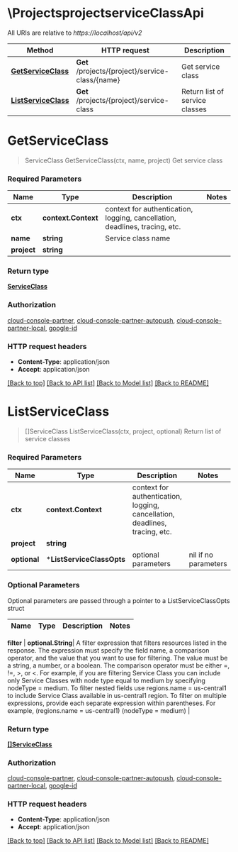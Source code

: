 # \ProjectsprojectserviceClassApi

All URIs are relative to *https://localhost/api/v2*

Method | HTTP request | Description
------------- | ------------- | -------------
[**GetServiceClass**](ProjectsprojectserviceClassApi.md#GetServiceClass) | **Get** /projects/{project}/service-class/{name} | Get service class
[**ListServiceClass**](ProjectsprojectserviceClassApi.md#ListServiceClass) | **Get** /projects/{project}/service-class | Return list of service classes


# **GetServiceClass**
> ServiceClass GetServiceClass(ctx, name, project)
Get service class

### Required Parameters

Name | Type | Description  | Notes
------------- | ------------- | ------------- | -------------
 **ctx** | **context.Context** | context for authentication, logging, cancellation, deadlines, tracing, etc.
  **name** | **string**| Service class name | 
  **project** | **string**|  | 

### Return type

[**ServiceClass**](ServiceClass.md)

### Authorization

[cloud-console-partner](../README.md#cloud-console-partner), [cloud-console-partner-autopush](../README.md#cloud-console-partner-autopush), [cloud-console-partner-local](../README.md#cloud-console-partner-local), [google-id](../README.md#google-id)

### HTTP request headers

 - **Content-Type**: application/json
 - **Accept**: application/json

[[Back to top]](#) [[Back to API list]](../README.md#documentation-for-api-endpoints) [[Back to Model list]](../README.md#documentation-for-models) [[Back to README]](../README.md)

# **ListServiceClass**
> []ServiceClass ListServiceClass(ctx, project, optional)
Return list of service classes

### Required Parameters

Name | Type | Description  | Notes
------------- | ------------- | ------------- | -------------
 **ctx** | **context.Context** | context for authentication, logging, cancellation, deadlines, tracing, etc.
  **project** | **string**|  | 
 **optional** | ***ListServiceClassOpts** | optional parameters | nil if no parameters

### Optional Parameters
Optional parameters are passed through a pointer to a ListServiceClassOpts struct

Name | Type | Description  | Notes
------------- | ------------- | ------------- | -------------

 **filter** | **optional.String**| A filter expression that filters resources listed in the response. The expression must specify the field name, a comparison operator, and the value that you want to use for filtering. The value must be a string, a number, or a boolean. The comparison operator must be either &#x3D;, !&#x3D;, &gt;, or &lt;.  For example, if you are filtering Service Class you can include only Service Classes with node type equal to medium by specifying nodeType &#x3D; medium.  To filter nested fields use regions.name &#x3D; us-central1 to include Service Class available in us-central1 region.  To filter on multiple expressions, provide each separate expression within parentheses. For example, (regions.name &#x3D; us-central1) (nodeType &#x3D; medium) | 

### Return type

[**[]ServiceClass**](ServiceClass.md)

### Authorization

[cloud-console-partner](../README.md#cloud-console-partner), [cloud-console-partner-autopush](../README.md#cloud-console-partner-autopush), [cloud-console-partner-local](../README.md#cloud-console-partner-local), [google-id](../README.md#google-id)

### HTTP request headers

 - **Content-Type**: application/json
 - **Accept**: application/json

[[Back to top]](#) [[Back to API list]](../README.md#documentation-for-api-endpoints) [[Back to Model list]](../README.md#documentation-for-models) [[Back to README]](../README.md)

